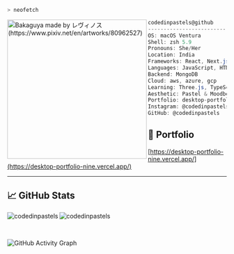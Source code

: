 ```zsh
> neofetch
```

<img align="left" src="https://i.redd.it/h7dae4o0uk461.jpg" alt="Bakaguya made by レヴィノス (https://www.pixiv.net/en/artworks/80962527)" width="320" /> 

```csharp
codedinpastels@github
-------------------------
OS: macOS Ventura
Shell: zsh 5.9
Pronouns: She/Her
Location: India
Frameworks: React, Next.js
Languages: JavaScript, HTML, CSS, Python
Backend: MongoDB
Cloud: aws, azure, gcp
Learning: Three.js, TypeScript
Aesthetic: Pastel & Moodboards
Portfolio: desktop-portfolio-nine.vercel.app
Instagram: @codedinpastels
GitHub: @codedinpastels
```

## 🌸 Portfolio

[https://desktop-portfolio-nine.vercel.app/](https://desktop-portfolio-nine.vercel.app/)

---

## 📈 GitHub Stats

<p align="left">
  <img align="left" src="https://github-readme-stats.vercel.app/api/top-langs?username=codedinpastels&show_icons=true&locale=en&layout=compact&theme=radical" alt="codedinpastels" />
</p>

<p>
  <img align="center" src="https://github-readme-streak-stats.herokuapp.com/?user=codedinpastels&theme=radical" alt="codedinpastels" />
</p>

<br clear="both"/>

![GitHub Activity Graph](https://github-readme-activity-graph.vercel.app/graph?username=codedinpastels&theme=radical&area=true&hide_border=true)
